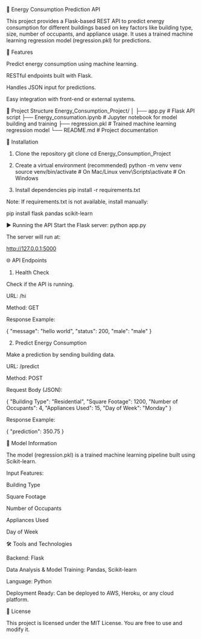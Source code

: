
🏢 Energy Consumption Prediction API

This project provides a Flask-based REST API to predict energy consumption for different buildings based on key factors like building type, size, number of occupants, and appliance usage. It uses a trained machine learning regression model (regression.pkl) for predictions.

🚀 Features

Predict energy consumption using machine learning.

RESTful endpoints built with Flask.

Handles JSON input for predictions.

Easy integration with front-end or external systems.

📂 Project Structure
Energy_Consumption_Project/
│
├── app.py                   # Flask API script
├── Energy_consumation.ipynb # Jupyter notebook for model building and training
├── regression.pkl           # Trained machine learning regression model
└── README.md                # Project documentation

🔧 Installation
1. Clone the repository
git clone <your-repo-url>
cd Energy_Consumption_Project

2. Create a virtual environment (recommended)
python -m venv venv
source venv/bin/activate   # On Mac/Linux
venv\Scripts\activate      # On Windows

3. Install dependencies
pip install -r requirements.txt


Note: If requirements.txt is not available, install manually:

pip install flask pandas scikit-learn

▶️ Running the API
Start the Flask server:
python app.py


The server will run at:

http://127.0.0.1:5000

🌐 API Endpoints
1. Health Check

Check if the API is running.

URL: /hi

Method: GET

Response Example:

{
  "message": "hello world",
  "status": 200,
  "male": "male"
}

2. Predict Energy Consumption

Make a prediction by sending building data.

URL: /predict

Method: POST

Request Body (JSON):

{
  "Building Type": "Residential",
  "Square Footage": 1200,
  "Number of Occupants": 4,
  "Appliances Used": 15,
  "Day of Week": "Monday"
}


Response Example:

{
  "prediction": 350.75
}

🧠 Model Information

The model (regression.pkl) is a trained machine learning pipeline built using Scikit-learn.

Input Features:

Building Type

Square Footage

Number of Occupants

Appliances Used

Day of Week

🛠 Tools and Technologies

Backend: Flask

Data Analysis & Model Training: Pandas, Scikit-learn

Language: Python

Deployment Ready: Can be deployed to AWS, Heroku, or any cloud platform.

📜 License

This project is licensed under the MIT License. You are free to use and modify it.
